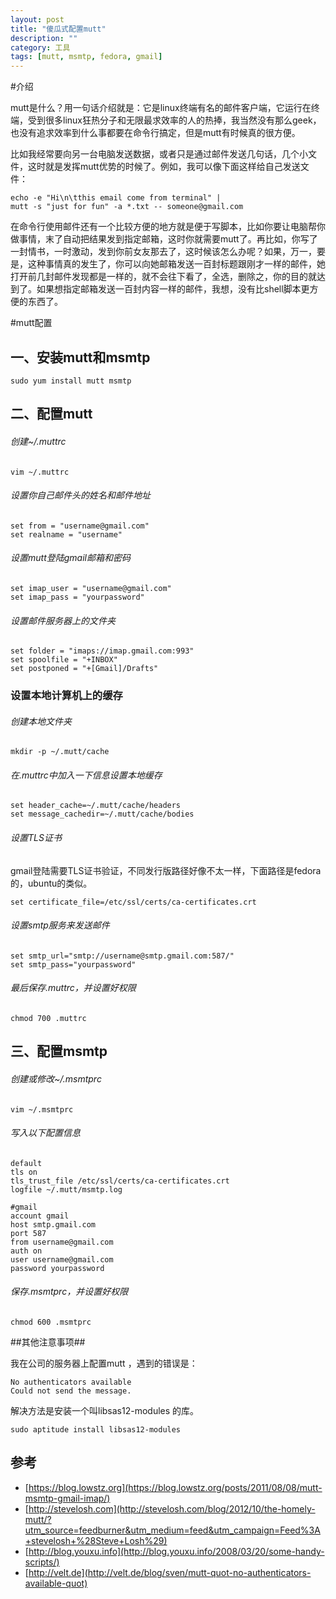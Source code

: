 ```yaml
---
layout: post
title: "傻瓜式配置mutt"
description: ""
category: 工具
tags: [mutt, msmtp, fedora, gmail]
---
```


#介绍


<!--用了一年的Ubuntu，终于换成fedora了，换掉Ubuntu的理由居然是......前几天写了个脚本帮我在淘宝顶红包，我发现Ubuntu没有usleep这个系统调用，我终于相信Ubuntu是linux的阉割版了，果断弃之，你们尽管唾弃我吧。 -->

mutt是什么？用一句话介绍就是：它是linux终端有名的邮件客户端，它运行在终端，受到很多linux狂热分子和无限最求效率的人的热捧，我当然没有那么geek，也没有追求效率到什么事都要在命令行搞定，但是mutt有时候真的很方便。

比如我经常要向另一台电脑发送数据，或者只是通过邮件发送几句话，几个小文件，这时就是发挥mutt优势的时候了。例如，我可以像下面这样给自己发送文件：

    echo -e "Hi\n\tthis email come from terminal" |
    mutt -s "just for fun" -a *.txt -- someone@gmail.com

在命令行使用邮件还有一个比较方便的地方就是便于写脚本，比如你要让电脑帮你做事情，末了自动把结果发到指定邮箱，这时你就需要mutt了。再比如，你写了一封情书，一时激动，发到你前女友那去了，这时候该怎么办呢？如果，万一，要是，这种事情真的发生了，你可以向她邮箱发送一百封标题跟刚才一样的邮件，她打开前几封邮件发现都是一样的，就不会往下看了，全选，删除之，你的目的就达到了。如果想指定邮箱发送一百封内容一样的邮件，我想，没有比shell脚本更方便的东西了。


#mutt配置

## 一、安装mutt和msmtp

    sudo yum install mutt msmtp

## 二、配置mutt

###### 创建~/.muttrc

    vim ~/.muttrc

###### 设置你自己邮件头的姓名和邮件地址

    set from = "username@gmail.com"
    set realname = "username"

###### 设置mutt登陆gmail邮箱和密码

    set imap_user = "username@gmail.com"
    set imap_pass = "yourpassword"

###### 设置邮件服务器上的文件夹

    set folder = "imaps://imap.gmail.com:993"
    set spoolfile = "+INBOX"
    set postponed = "+[Gmail]/Drafts"

### 设置本地计算机上的缓存

###### 创建本地文件夹

    mkdir -p ~/.mutt/cache

###### 在.muttrc中加入一下信息设置本地缓存

    set header_cache=~/.mutt/cache/headers
    set message_cachedir=~/.mutt/cache/bodies

###### 设置TLS证书

gmail登陆需要TLS证书验证，不同发行版路径好像不太一样，下面路径是fedora的，ubuntu的类似。

    set certificate_file=/etc/ssl/certs/ca-certificates.crt

###### 设置smtp服务来发送邮件

    set smtp_url="smtp://username@smtp.gmail.com:587/"
    set smtp_pass="yourpassword"

###### 最后保存.muttrc，并设置好权限

    chmod 700 .muttrc

## 三、配置msmtp

###### 创建或修改~/.msmtprc

    vim ~/.msmtprc

###### 写入以下配置信息

    default
    tls on
    tls_trust_file /etc/ssl/certs/ca-certificates.crt
    logfile ~/.mutt/msmtp.log
    
    #gmail
    account gmail
    host smtp.gmail.com
    port 587
    from username@gmail.com
    auth on
    user username@gmail.com
    password yourpassword

###### 保存.msmtprc，并设置好权限

    chmod 600 .msmtprc

##其他注意事项##

我在公司的服务器上配置mutt ，遇到的错误是：

	No authenticators available
	Could not send the message.

解决方法是安装一个叫libsas12-modules 的库。

	sudo aptitude install libsas12-modules



## 参考

- [https://blog.lowstz.org](https://blog.lowstz.org/posts/2011/08/08/mutt-msmtp-gmail-imap/)
- [http://stevelosh.com](http://stevelosh.com/blog/2012/10/the-homely-mutt/?utm_source=feedburner&utm_medium=feed&utm_campaign=Feed%3A+stevelosh+%28Steve+Losh%29)
- [http://blog.youxu.info](http://blog.youxu.info/2008/03/20/some-handy-scripts/)
- [http://velt.de](http://velt.de/blog/sven/mutt-quot-no-authenticators-available-quot)


